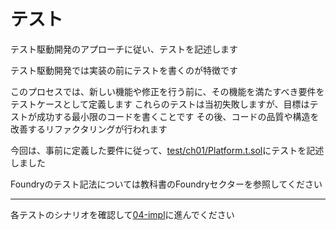 # テスト
テスト駆動開発のアプローチに従い、テストを記述します

テスト駆動開発では実装の前にテストを書くのが特徴です

このプロセスでは、新しい機能や修正を行う前に、その機能を満たすべき要件をテストケースとして定義します
これらのテストは当初失敗しますが、目標はテストが成功する最小限のコードを書くことです
その後、コードの品質や構造を改善するリファクタリングが行われます

今回は、事前に定義した要件に従って、[test/ch01/Platform.t.sol](../../../test/ch01/Platform.t.sol)にテストを記述しました

Foundryのテスト記法については教科書のFoundryセクターを参照してください

---

各テストのシナリオを確認して[04-impl](./04-impl.md)に進んでください

